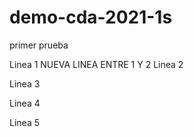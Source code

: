 # demo-cda-2021-1s
primer prueba 

Linea 1
NUEVA LINEA ENTRE 1 Y 2
Linea 2

Linea 3

Linea 4 

Linea 5
